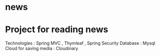 # news
<h1>Project for reading news</h1>
Technologies : Spring MVC , Thymleaf , Spring Security
Database : Mysql
Cloud for saving media : Cloudinary

